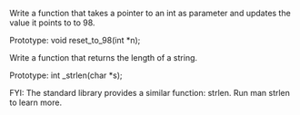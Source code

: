 Write a function that takes a pointer to an int as parameter and updates the value it points to to 98.



Prototype: void reset_to_98(int *n);

Write a function that returns the length of a string.



Prototype: int _strlen(char *s);

FYI: The standard library provides a similar function: strlen. Run man strlen to learn more.


